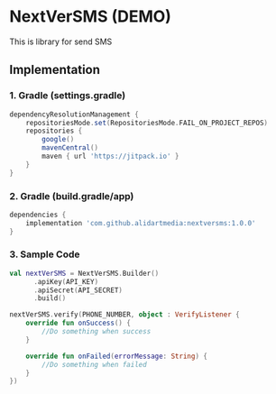 # NextVerSMS (DEMO)
This is library for send SMS

## Implementation
### 1. Gradle (settings.gradle)

```groovy
dependencyResolutionManagement {
    repositoriesMode.set(RepositoriesMode.FAIL_ON_PROJECT_REPOS)
    repositories {
        google()
        mavenCentral()
        maven { url 'https://jitpack.io' }
    }
}
```

### 2. Gradle (build.gradle/app)

```groovy
dependencies {
    implementation 'com.github.alidartmedia:nextversms:1.0.0'
}
```

### 3. Sample Code

```kotlin
val nextVerSMS = NextVerSMS.Builder()
      .apiKey(API_KEY)
      .apiSecret(API_SECRET)
      .build()
```

```kotlin
nextVerSMS.verify(PHONE_NUMBER, object : VerifyListener {
    override fun onSuccess() {
        //Do something when success
    }

    override fun onFailed(errorMessage: String) {
        //Do something when failed
    }
})
```
